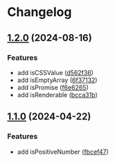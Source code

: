 # Changelog

## [1.2.0](https://github.com/lilibraries/utils/compare/v1.1.0...v1.2.0) (2024-08-16)


### Features

* add isCSSValue ([d562f36](https://github.com/lilibraries/utils/commit/d562f36bd918fe2a3f3b0d59ea430911b077d491))
* add isEmptyArray ([6f37132](https://github.com/lilibraries/utils/commit/6f371328123cde85a5ab060dde7cd713eebc678e))
* add isPromise ([f6e6265](https://github.com/lilibraries/utils/commit/f6e62658f7bc4151ec43667b4e45770a3d3824f9))
* add isRenderable ([bcca31b](https://github.com/lilibraries/utils/commit/bcca31b3c9d5af0360efde079e62cf899b381abb))

## [1.1.0](https://github.com/lilibraries/utils/compare/v1.0.0...v1.1.0) (2024-04-22)


### Features

* add isPositiveNumber ([fbcef47](https://github.com/lilibraries/utils/commit/fbcef47ed7c3db8e2176bd31d30a742e370dd0ae))
